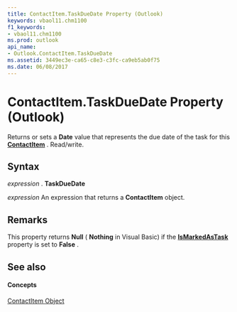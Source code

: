 ```yaml
---
title: ContactItem.TaskDueDate Property (Outlook)
keywords: vbaol11.chm1100
f1_keywords:
- vbaol11.chm1100
ms.prod: outlook
api_name:
- Outlook.ContactItem.TaskDueDate
ms.assetid: 3449ec3e-ca65-c8e3-c3fc-ca9eb5ab0f75
ms.date: 06/08/2017
---
```



# ContactItem.TaskDueDate Property (Outlook)

Returns or sets a  **Date** value that represents the due date of the task for this **[ContactItem](Outlook.ContactItem.md)** . Read/write.


## Syntax

 _expression_ . **TaskDueDate**

 _expression_ An expression that returns a **ContactItem** object.


## Remarks

This property returns  **Null** ( **Nothing** in Visual Basic) if the **[IsMarkedAsTask](Outlook.ContactItem.IsMarkedAsTask.md)** property is set to **False** .


## See also


#### Concepts


[ContactItem Object](Outlook.ContactItem.md)

